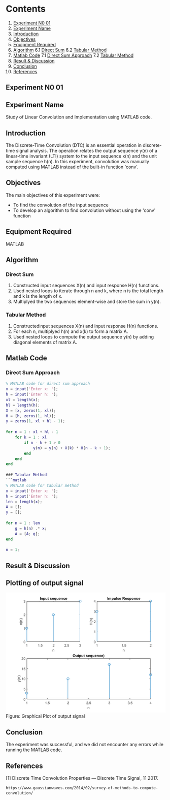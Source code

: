 # Contents

1. [Experiment N0 01](#experiment-n0-01)
2. [Experiment Name](#experiment-name)
3. [Introduction](#introduction)
4. [Objectives](#objectives)
5. [Equipment Required](#equipment-required)
6. [Algorithm](#algorithm)
    6.1 [Direct Sum](#direct-sum)
    6.2 [Tabular Method](#tabular-method)
7. [Matlab Code](#matlab-code)
    7.1 [Direct Sum Approach](#direct-sum-approach)
    7.2 [Tabular Method](#tabular-method-code)
8. [Result & Discussion](#result--discussion)
9. [Conclusion](#conclusion)
10. [References](#references)

## Experiment N0 01
## Experiment Name
Study of Linear Convolution and Implementation using MATLAB code.

## Introduction
The Discrete-Time Convolution (DTC) is an essential operation in discrete-time signal analysis. The operation relates the output sequence y(n) of a linear-time invariant (LTI) system to the input sequence x(n) and the unit sample sequence h(n). In this experiment, convolution was manually computed using MATLAB instead of the built-in function 'conv'.

## Objectives
The main objectives of this experiment were:
- To find the convolution of the input sequence
- To develop an algorithm to find convolution without using the 'conv' function

## Equipment Required
MATLAB

## Algorithm

### Direct Sum
1. Constructed input sequences X(n) and input response H(n) functions.
2. Used nested loops to iterate through n and k, where n is the total length and k is the length of x.
3. Multiplyed the two sequences element-wise and store the sum in y(n).

### Tabular Method
1. Constructedinput sequences X(n) and input response H(n) functions.
2. For each n, multiplyed h(n) and x(k) to form a matrix A.
3. Used nested loops to compute the output sequence y(n) by adding diagonal elements of matrix A.

## Matlab Code

### Direct Sum Approach
```matlab
% MATLAB code for direct sum approach
x = input('Enter x: ');
h = input('Enter h: ');
xl = length(x);
hl = length(h);
X = [x, zeros(1, xl)];
H = [h, zeros(1, hl)];
y = zeros(1, xl + hl - 1);

for n = 1 : xl + hl - 1
    for k = 1 : xl
        if n - k + 1 > 0
            y(n) = y(n) + X(k) * H(n - k + 1);
        end
    end
end

### Tabular Method
```matlab
% MATLAB code for tabular method
x = input('Enter x: ');
h = input('Enter h: ');
len = length(x);
A = [];
y = [];

for n = 1 : len
    g = h(n) .* x;
    A = [A; g];
end

n = 1;
```

## Result & Discussion
## Plotting of output signal
![Graphical Plot](image/output.png)
Figure: Graphical Plot of output signal


## Conclusion
The experiment was successful, and we did not encounter any errors while running the MATLAB code.

## References
[1] Discrete Time Convolution Properties — Discrete Time Signal, 11 2017.
```
https://www.gaussianwaves.com/2014/02/survey-of-methods-to-compute-convolution/
```